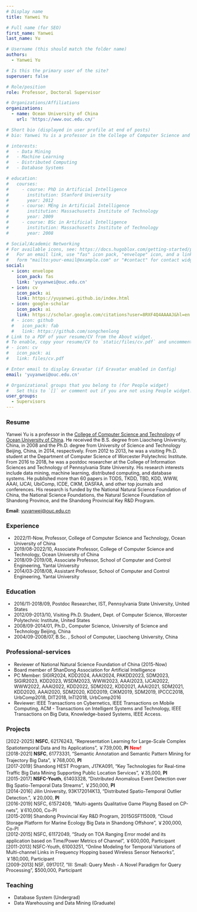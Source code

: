```yaml
---
# Display name
title: Yanwei Yu

# Full name (for SEO)
first_name: Yanwei
last_name: Yu

# Username (this should match the folder name)
authors:
  - Yanwei Yu

# Is this the primary user of the site?
superuser: false

# Role/position
role: Professor, Doctoral Supervisor

# Organizations/Affiliations
organizations:
  - name: Ocean University of China
    url: 'https://www.ouc.edu.cn/'

# Short bio (displayed in user profile at end of posts)
# bio: Yanwei Yu is a professor in the College of Computer Science and Technology of Ocean University of China. He received the B.S. degree from Liaocheng University, China, in 2008 and the Ph.D. degree from University of Science and Technology Beijing, China, in 2014, respectively. From 2012 to 2013, he was a visiting Ph.D. student at the Department of Computer Science of Worcester Polytechnic Institute. From 2016 to 2018, he was a postdoc researcher at the College of Information Sciences and Technology of Pennsylvania State University. His research interests include data mining, machine learning, distributed computing, and database systems. He published more than 60 papers in TODS, TKDD, TBD, KDD, WWW, AAAI, IJCAI, UbiComp, ICDE, CIKM, DASFAA, and other top journals and conferences. His research is funded by the National Natural Science Foundation of China, the National Science Foundations, the Natural Science Foundation of Shandong Province, and the Shandong Provincial Key R&D Program.

# interests:
#   - Data Mining
#   - Machine Learning
#   - Distributed Computing
#   - Database Systems

# education:
#   courses:
#     - course: PhD in Artificial Intelligence
#       institution: Stanford University
#       year: 2012
#     - course: MEng in Artificial Intelligence
#       institution: Massachusetts Institute of Technology
#       year: 2009
#     - course: BSc in Artificial Intelligence
#       institution: Massachusetts Institute of Technology
#       year: 2008

# Social/Academic Networking
# For available icons, see: https://docs.hugoblox.com/getting-started/page-builder/#icons
#   For an email link, use "fas" icon pack, "envelope" icon, and a link in the
#   form "mailto:your-email@example.com" or "#contact" for contact widget.
social:
  - icon: envelope
    icon_pack: fas
    link: 'yuyanwei@ouc.edu.cn'
  - icon: cv
    icon_pack: ai
    link: https://yuyanwei.github.io/index.html
  - icon: google-scholar
    icon_pack: ai
    link: https://scholar.google.com/citations?user=8RXF4Q4AAAAJ&hl=en
  # - icon: github
  #   icon_pack: fab
  #   link: https://github.com/songchenlong
# Link to a PDF of your resume/CV from the About widget.
# To enable, copy your resume/CV to `static/files/cv.pdf` and uncomment the lines below.
# - icon: cv
#   icon_pack: ai
#   link: files/cv.pdf

# Enter email to display Gravatar (if Gravatar enabled in Config)
email: 'yuyanwei@ouc.edu.cn'

# Organizational groups that you belong to (for People widget)
#   Set this to `[]` or comment out if you are not using People widget.
user_groups:
  - Supervisors
---
```

### Resume
<div style="font-size: 0.9em;"> <!-- 全局调小至原字体的90% -->

Yanwei Yu is a professor in the [College of Computer Science and Technology](https://it.ouc.edu.cn/) of [Ocean University of China](https://www.ouc.edu.cn/). He received the B.S. degree from Liaocheng University, China, in 2008 and the Ph.D. degree from University of Science and Technology Beijing, China, in 2014, respectively. From 2012 to 2013, he was a visiting Ph.D. student at the Department of Computer Science of Worcester Polytechnic Institute. From 2016 to 2018, he was a postdoc researcher at the College of Information Sciences and Technology of Pennsylvania State University. His research interests include data mining, machine learning, distributed computing, and database systems. He published more than 60 papers in TODS, TKDD, TBD, KDD, WWW, AAAI, IJCAI, UbiComp, ICDE, CIKM, DASFAA, and other top journals and conferences. His research is funded by the National Natural Science Foundation of China, the National Science Foundations, the Natural Science Foundation of Shandong Province, and the Shandong Provincial Key R&D Program.

**Email**: yuyanwei@ouc.edu.cn
</div>

### Experience
<div style="font-size: 0.9em;"> <!-- 调小至原字体的90% -->

- 2022/11-Now, Professor, College of Computer Science and Technology, Ocean University of China
- 2019/08-2022/10, Associate Professor, College of Computer Science and Technology, Ocean University of China
- 2018/09-2019/08, Associate Professor, School of Computer and Control Engineering, Yantai University
- 2014/03-2018/08, Assistant Professor, School of Computer and Control Engineering, Yantai University

</div>

### Education
<div style="font-size: 0.9em;"> <!-- 调小至原字体的90% -->

- 2016/11-2018/09, Postdoc Researcher, IST, Pennsylvania State University, United States
- 2012/09-2013/10, Visiting Ph.D. Student, Dept. of Computer Science, Worcester Polytechnic Institute, United States
- 2008/09-2014/01, Ph.D., Computer Science, University of Science and Technology Beijing, China
- 2004/09-2008/07, B.Sc. , School of Computer, Liaocheng University, China

</div>

### Professional-services
<div style="font-size: 0.9em;"> <!-- 调小至原字体的90% -->

- Reviewer of National Natural Science Foundation of China (2015-Now)
- Board member of ShanDong Association for Artificial Intelligence
- PC Member: SIGIR2024, KDD2024, AAAI2024, PAKDD2023, SDM2023, SIGIR2023, KDD2023, WSDM2023, WWW2023, AAAI2023, IJCAI2022, WWW2022, AAAI2022, KDD2022, SDM2022, KDD2021, AAAI2021, SDM2021, KDD2020, AAAI2020, SDM2020, KDD2019, CIKM2019, SDM2019, IPCCC2018, UrbComp2018, DIT2018, InTI2018, UrbComp2016
- Reviewer: IEEE Transactions on Cybernetics, IEEE Transactions on Mobile Computing, ACM - Transactions on Intelligent Systems and Technology, IEEE Transactions on Big Data, Knowledge-based Systems, IEEE Access.

</div>


### Projects
<div style="font-size: 0.9em;"> <!-- 调小至原字体的90% -->

[2022-2025] **NSFC**, 62176243, “Representation Learning for Large-Scale Complex Spatiotemporal Data and Its Applications”, ￥739,000, **PI** <span style="color:red;">**New!**</span>     
[2018-2021] **NSFC**, 61773331, “Semantic Annotation and Semantic Pattern Mining for Trajectory Big Data”, ￥768,000, **PI**        
[2017-2019] Shandong HEST Program, J17KA091, “Key Technologies for Real-time Traffic Big Data Mining Supporting Public Location Services”, ￥35,000, **PI**       
[2015-2017] **NSFC-Youth**, 61403328, “Distributed Anomalous Event Detection over Big Spatio-Temporal Data Streams”, ￥250,000, **PI**      
[2014-2016] Jilin University, 93K172014K13, “Distributed Spatio-Temporal Outlier Detection.”, ￥20,000, **PI**    
[2016-2019] NSFC, 61572409, “Multi-agents Qualitative Game Playng Based on CP-nets”, ￥610,000, Co-PI     
[2015-2019] Shandong Provincial Key R&D Program, 2015GSF115009, “Cloud Storage Platform for Marine Ecology Big Data in Shandong Offshore”, ￥200,000, Co-PI      
[2012-2015] NSFC, 61172049, “Study on TOA Ranging Error model and its application based on Time/Power Metrics of Channel”, ￥600,000, Participant        
[2011-2013] NSFC-Youth, 61003251, “Online Modeling for Temporal Variations of Multi-channel Links in Frequency Hopping based Wireless Sensor Networks”, ￥180,000, Participant      
[2009-2013] NSF, 0917017, “III: Small: Query Mesh - A Novel Paradigm for Query Processing”, $500,000, Participant

</div>

### Teaching
<div style="font-size: 0.9em;"> <!-- 调小至原字体的90% -->

- Database System (Undergrad)
- Data Warehousing and Data Mining (Graduate)

</div>